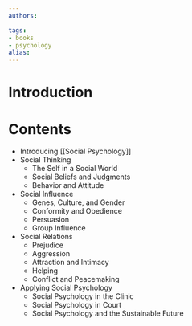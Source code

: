 ```yaml
---
authors:

tags:
- books
- psychology 
alias:
---
```

# Introduction 
# Contents
- Introducing [[Social Psychology]]
- Social Thinking
	- The Self in a Social World
	- Social Beliefs and Judgments
	- Behavior and Attitude
- Social Influence
	- Genes, Culture, and Gender
	- Conformity and Obedience
	- Persuasion
	- Group Influence
- Social Relations
	- Prejudice
	- Aggression
	- Attraction and Intimacy
	- Helping
	- Conflict and Peacemaking
- Applying Social Psychology
	- Social Psychology in the Clinic
	- Social Psychology in Court
	- Social Psychology and the Sustainable Future